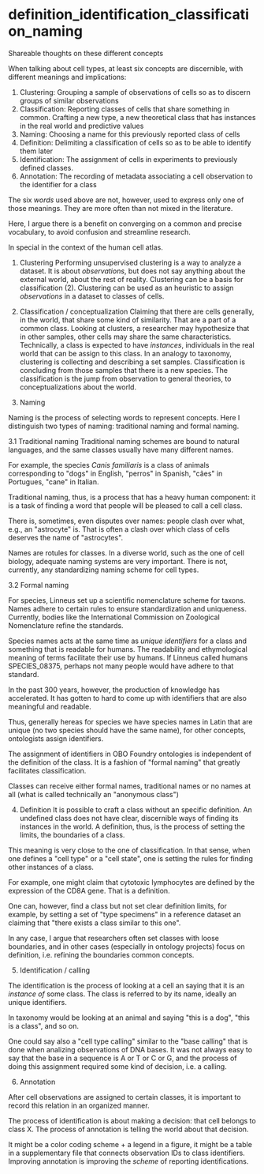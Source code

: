 # definition_identification_classification_naming

Shareable thoughts on these different concepts


When talking about cell types, at least six concepts are discernible, with different meanings and implications:

1. Clustering: Grouping a sample of observations of cells so as to discern groups of similar observations
2. Classification: Reporting classes of cells that share something in common. Crafting a new type, a new theoretical class that has instances in the real world and predictive values
3. Naming: Choosing a name for this previously reported class of cells
4. Definition: Delimiting a classification of cells so as to be able to identify them later
5. Identification: The assignment of cells in experiments to previously defined classes. 
6. Annotation: The recording of metadata associating a cell observation to the identifier for a class


The six _words_ used above are not, however, used to express only one of those meanings. They are more often than not mixed in the literature. 


Here, I argue there is a benefit on converging on a common and precise vocabulary, to avoid confusion and streamline research. 

In special in the context of the human cell atlas. 

1. Clustering
  Performing unsupervised clustering is a way to analyze a dataset. It is about _observations_, but does not say anything about the external world, about the rest of reality. 
  Clustering can be a basis for classification (2).
  Clustering can be used as an heuristic to assign _observations_ in a dataset to classes of cells. 
  
 2. Classification / conceptualization
   Claiming that there are cells generally, in the world, that share some kind of similarity. That are a part of a common class. 
   Looking at clusters, a researcher may hypothesize that in other samples, other cells may share the same characteristics. 
   Technically, a class is expected to have _instances_, individuals in the real world that can be assign to this class. 
   In an analogy to taxonomy, clustering is collecting and describing a set samples. Classification is concluding  from those samples that there is a new species.
   The classification is the jump from observation to general theories, to conceptualizations about the world.
   
 
3. Naming

Naming is the process of selecting words to represent concepts. Here I distinguish two types of naming: traditional naming and formal naming. 

3.1 Traditional naming 
  Traditional naming schemes are bound to natural languages, and the same classes usually have many different names. 

  For example, the species _Canis familiaris_  is a class of animals corresponding to "dogs" in English, "perros" in Spanish, "cães" in Portugues, "cane" in Italian. 

  Traditional naming, thus, is a process that has a heavy human component: it is a task of finding a word that people will be pleased to call a cell class. 

  There is, sometimes, even disputes over names: people clash over what, e.g., an "astrocyte" is. That is often a clash over which class of cells deserves the name of "astrocytes". 

  Names are rotules for classes. In a diverse world, such as the one of cell biology, adequate naming systems are very important. 
  There is not, currently, any standardizing naming scheme for cell types. 

3.2 Formal naming

For species, Linneus set up a scientific nomenclature scheme for taxons. Names adhere to certain rules to ensure standardization and uniqueness. Currently, bodies like the International Commission on Zoological Nomenclature refine the standards. 

Species names acts at the same time as _unique identifiers_ for a class and something that is readable for humans. The readability and ethymological meaning of terms facilitate their use by humans. If Linneus called humans SPECIES_08375, perhaps not many people would have adhere to that standard. 

In the past 300 years, however, the production of knowledge has accelerated. It has gotten to hard to come up with identifiers that are also meaningful and readable. 

Thus, generally hereas for species we have species names in Latin that are unique (no two species should have the same name), for other concepts, ontologists assign identifiers. 

The assignment of identifiers in OBO Foundry ontologies is independent of the definition of the class. It is a fashion of "formal naming" that greatly  facilitates classification. 

Classes can receive either formal names, traditional names or no names at all (what is called technically an "anonymous class")

4. Definition
  It is possible to craft a class without an specific definition.
  An undefined class does not have clear, discernible ways of finding its instances in the world. 
  A definition, thus, is the process of setting the limits, the boundaries of a class.
  
  This meaning is very close to the one of classification. 
  In that sense, when one defines a "cell type" or a "cell state", one is setting the rules for finding other instances of a class. 
  
  For example, one might claim that cytotoxic lymphocytes are defined by the expression of the CD8A gene. That is a definition. 
  
  One can, however, find a class but not set clear definition limits, for example, by setting a set of "type specimens" in a reference dataset an claiming that "there exists a class similar to this one". 
  
  In any case, I argue that researchers often set classes with loose boundaries, and in other cases (especially in ontology projects) focus on definition, i.e. refining the boundaries common concepts. 
  
 5. Identification / calling 

The identification is the process of looking at a cell an saying that it is an _instance of_ some class. The class is referred to by its name, ideally an unique identifiers.

In taxonomy would be looking at an animal and saying "this is a dog", "this is a class", and so on. 

One could say also a "cell type calling" similar to the "base calling" that is done when analizing observations of DNA bases. It was not always easy to say that the base in a sequence is A or T or C or G, and the process of doing this assignment required some kind of decision, i.e. a calling. 

6. Annotation 

After cell observations are assigned to certain classes, it is important to record this relation in an organized manner. 

The process of identification is about making a decision: that cell belongs to class X. 
The process of annotation is telling the world about that decision. 

It might be a color coding scheme + a legend in a figure, it might be a table in a supplementary file that connects observation IDs to class identifiers. 
Improving annotation is improving the _scheme_ of reporting identifications. 





  
